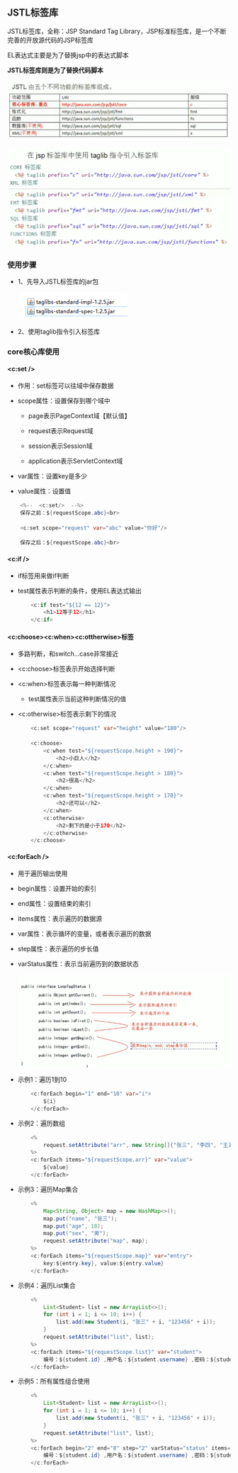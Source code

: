 ## JSTL标签库

JSTL标签库，全称：JSP Standard Tag Library，JSP标准标签库，是一个不断完善的开放源代码的JSP标签库

EL表达式主要是为了替换jsp中的表达式脚本

**JSTL标签库则是为了替换代码脚本**

![](JSTL标签库.assets/2022-06-22-22-39-28-image.png)

![](JSTL标签库.assets/2022-06-22-22-40-31-image.png)

### 使用步骤

- 1、先导入JSTL标签库的jar包
  
  ![](JSTL标签库.assets/2022-06-22-22-46-01-image.png)

- 2、使用taglib指令引入标签库

### core核心库使用

#### <c:set />

- 作用：set标签可以往域中保存数据

- scope属性：设置保存到哪个域中
  
  - page表示PageContext域【默认值】
  
  - request表示Request域
  
  - session表示Session域
  
  - application表示ServletContext域

- var属性：设置key是多少

- value属性：设置值

```java
    <%--  <c:set/>  --%>
    保存之前：${requestScope.abc}<br>

    <c:set scope="request" var="abc" value="你好"/>

    保存之后：${requestScope.abc}<br>
```

#### <c:if />

- if标签用来做if判断

- test属性表示判断的条件，使用EL表达式输出
  
  ```java
      <c:if test="${12 == 12}">
          <h1>12等于12</h1>
      </c:if>
  ```

#### <c:choose><c:when><c:ottherwise>标签

- 多路判断，和switch...case非常接近

- <c:choose>标签表示开始选择判断

- <c:when>标签表示每一种判断情况
  
  - test属性表示当前这种判断情况的值

- <c:otherwise>标签表示剩下的情况
  
  ```java
      <c:set scope="request" var="height" value="180"/>
  
      <c:choose>
          <c:when test="${requestScope.height > 190}">
              <h2>小巨人</h2>
          </c:when>
          <c:when test="${requestScope.height > 180}">
              <h2>很高</h2>
          </c:when>
          <c:when test="${requestScope.height > 170}">
              <h2>还可以</h2>
          </c:when>
          <c:otherwise>
              <h2>剩下的是小于170</h2>
          </c:otherwise>
      </c:choose>
  ```

#### <c:forEach />

- 用于遍历输出使用

- begin属性：设置开始的索引

- end属性：设置结束的索引

- items属性：表示遍历的数据源

- var属性：表示循环的变量，或者表示遍历的数据

- step属性：表示遍历的步长值

- varStatus属性：表示当前遍历到的数据状态
  
  ![](JSTL标签库.assets/2022-06-24-14-50-00-image.png)

- 示例1：遍历1到10
  
  ```java
      <c:forEach begin="1" end="10" var="i">
          ${i}
      </c:forEach>
  ```

- 示例2：遍历数组
  
  ```java
      <%
          request.setAttribute("arr", new String[]{"张三", "李四", "王五"});
      %>
      <c:forEach items="${requestScope.arr}" var="value">
          ${value}
      </c:forEach>
  ```

- 示例3：遍历Map集合
  
  ```java
      <%
          Map<String, Object> map = new HashMap<>();
          map.put("name", "张三");
          map.put("age", 18);
          map.put("sex", "男");
          request.setAttribute("map", map);
      %>
      <c:forEach items="${requestScope.map}" var="entry">
          key:${entry.key}, value:${entry.value}
      </c:forEach>
  ```

- 示例4：遍历List集合
  
  ```java
      <%
          List<Student> list = new ArrayList<>();
          for (int i = 1; i <= 10; i++) {
              list.add(new Student(i, "张三" + i, "123456" + i));
          }
          request.setAttribute("list", list);
      %>
      <c:forEach items="${requestScope.list}" var="student">
          编号：${student.id} ,用户名：${student.username} ,密码：${student.password}<br>
      </c:forEach>
  ```

- 示例5：所有属性组合使用
  
  ```java
      <%
          List<Student> list = new ArrayList<>();
          for (int i = 1; i <= 10; i++) {
              list.add(new Student(i, "张三" + i, "123456" + i));
          }
          request.setAttribute("list", list);
      %>
      <c:forEach begin="2" end="8" step="2" varStatus="status" items="${requestScope.list}" var="student">
          编号：${student.id} ,用户名：${student.username} ,密码：${student.password}, status:${status.index}<br>
      </c:forEach>
  ```
